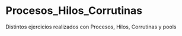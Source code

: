 # Procesos_Hilos_Corrutinas
Distintos ejercicios realizados con Procesos, Hilos, Corrutinas y pools
